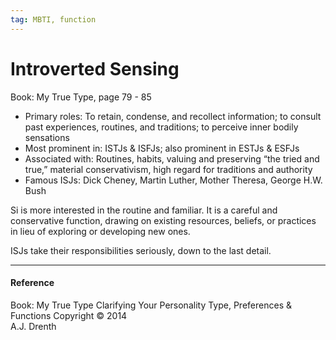 ```yaml
---
tag: MBTI, function
---
```


# Introverted Sensing

Book: My True Type, page 79 - 85

- Primary roles: To retain, condense, and recollect information; to consult past experiences, routines, and traditions; to perceive inner bodily sensations
- Most prominent in: ISTJs & ISFJs; also prominent in ESTJs & ESFJs 
- Associated with: Routines, habits, valuing and preserving “the tried and true,”
material conservativism, high regard for traditions and authority
- Famous ISJs: Dick Cheney, Martin Luther, Mother Theresa, George H.W. Bush

Si is more interested in the routine and familiar. It is a careful and conservative function, drawing on existing resources, beliefs, or practices in lieu of exploring or developing new ones.

ISJs take their responsibilities seriously, down to the last detail.

---

#### Reference
Book: My True Type
Clarifying Your Personality Type, Preferences & Functions
Copyright © 2014  
A.J. Drenth